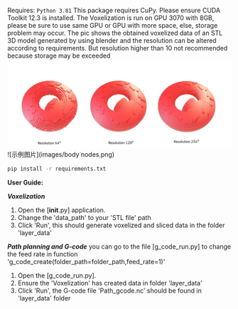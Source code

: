 Requires: `Python 3.81`
This package requires CuPy. Please ensure CUDA Toolkit 12.3 is installed.
The Voxelization is run on GPU 3070 with 8GB, please be sure to use same GPU or GPU with more space, else, storage problem may occur.
The pic shows the obtained voxelized data of an STL 3D model generated by using blender and the resolution can be altered according to requirements. But resolution higher than 10 not recommended because storage may be exceeded ![示例图片](images/Bild1.png)
![示例图片](images/body nodes.png)

```bash
pip install -r requirements.txt
```

**User Guide:**

***Voxelization***
1. Open the [__init__.py] application.
2. Change the 'data_path' to your 'STL file' path
3. Click 'Run', this should generate voxelized and sliced data in the folder 'layer_data'

***Path planning and G-code***
you can go to the file [g_code_run.py] to change the feed rate in function 'g_code_create(folder_path=folder_path,feed_rate=1)'
1. Open the [g_code_run.py].
2. Ensure the 'Voxelization' has created data in folder 'layer_data'
3. Click 'Run', the G-code file 'Path_gcode.nc' should be found in 'layer_data' folder
